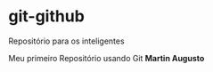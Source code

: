 # git-github
Repositório para os inteligentes

Meu primeiro Repositório usando Git
**Martin Augusto** 